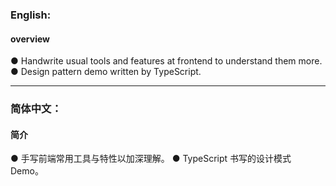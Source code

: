 ### English:

#### overview

● Handwrite usual tools and features at frontend to understand them more.
● Design pattern demo written by TypeScript.

---

### 简体中文：

#### 简介

● 手写前端常用工具与特性以加深理解。
● TypeScript 书写的设计模式 Demo。
